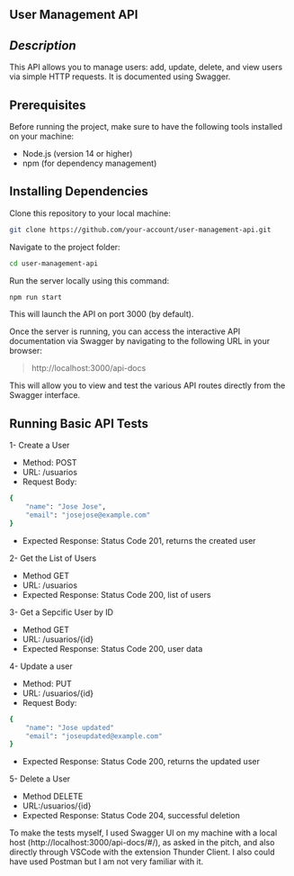 ## User Management API

## _Description_

This API allows you to manage users: add, update, delete, and view users via simple HTTP requests. It is documented using Swagger.

## Prerequisites

Before running the project, make sure to have the following tools installed on your machine:

- Node.js (version 14 or higher)
- npm (for dependency management)

## Installing Dependencies

Clone this repository to your local machine:

```sh
git clone https://github.com/your-account/user-management-api.git
```

Navigate to the project folder:

```sh
cd user-management-api
```

Run the server locally using this command:

```sh
npm run start
```

This will launch the API on port 3000 (by default).

Once the server is running, you can access the interactive API documentation via Swagger by navigating to the following URL in your browser:

> http://localhost:3000/api-docs

This will allow you to view and test the various API routes directly from the Swagger interface.

## Running Basic API Tests

1- Create a User

- Method: POST
- URL: /usuarios
- Request Body:

```sh
{
    "name": "Jose Jose",
    "email": "josejose@example.com"
}
```

- Expected Response: Status Code 201, returns the created user

2- Get the List of Users

- Method GET
- URL: /usuarios
- Expected Response: Status Code 200, list of users

3- Get a Sepcific User by ID

- Method GET
- URL: /usuarios/{id}
- Expected Response: Status Code 200, user data

4- Update a user

- Method: PUT
- URL: /usuarios/{id}
- Request Body:

```sh
{
    "name": "Jose updated"
    "email": "joseupdated@example.com"
}
```

- Expected Response: Status Code 200, returns the updated user

5- Delete a User

- Method DELETE
- URL:/usuarios/{id}
- Expected Response: Status Code 204, successful deletion

To make the tests myself, I used Swagger UI on my machine with a local host (http://localhost:3000/api-docs/#/), as asked in the pitch, and also directly through VSCode with the extension Thunder Client.
I also could have used Postman but I am not very familiar with it.
